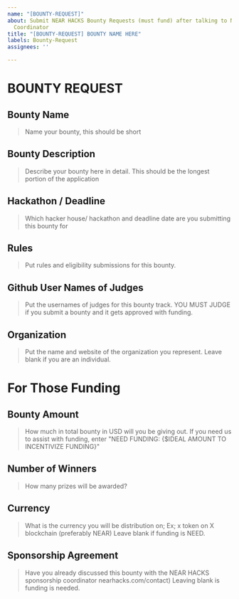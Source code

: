 ```yaml
---
name: "[BOUNTY-REQUEST]"
about: Submit NEAR HACKS Bounty Requests (must fund) after talking to NEAR HACKS Sponsorship
  Coordinator
title: "[BOUNTY-REQUEST] BOUNTY NAME HERE"
labels: Bounty-Request
assignees: ''

---
```


# BOUNTY REQUEST
## Bounty Name
> Name your bounty, this should be short

## Bounty Description
> Describe your bounty here in detail. This should be the longest portion of the application

## Hackathon  / Deadline
> Which hacker house/ hackathon and deadline date are you submitting this bounty for

## Rules
> Put rules and eligibility submissions for this bounty.

## Github User Names of Judges
> Put the usernames of judges for this bounty track. YOU MUST JUDGE if you submit a bounty and it gets approved with funding.

## Organization
> Put the name and website of the organization you represent. Leave blank if you are an individual.

# For Those Funding

## Bounty Amount
> How much in total bounty in USD will you be giving out. If you need us to assist with funding, enter "NEED FUNDING: {$IDEAL AMOUNT TO INCENTIVIZE FUNDING}"

## Number of Winners
> How many prizes will be awarded?

## Currency
> What is the currency you will be distribution on; Ex; x token on X blockchain (preferably NEAR) Leave blank if funding is NEED.

## Sponsorship Agreement
> Have you already discussed this bounty with the NEAR HACKS sponsorship coordinator nearhacks.com/contact) Leaving blank is funding is needed.
